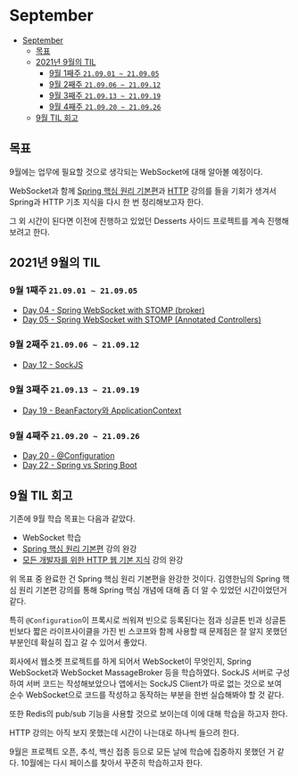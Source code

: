 # September

- [September](#september)
  - [목표](#목표)
  - [2021년 9월의 TIL](#2021년-9월의-til)
    - [9월 1째주 `21.09.01 ~ 21.09.05`](#9월-1째주-210901--210905)
    - [9월 2째주 `21.09.06 ~ 21.09.12`](#9월-2째주-210906--210912)
    - [9월 3째주 `21.09.13 ~ 21.09.19`](#9월-3째주-210913--210919)
    - [9월 4째주 `21.09.20 ~ 21.09.26`](#9월-4째주-210920--210926)
  - [9월 TIL 회고](#9월-til-회고)

## 목표

9월에는 업무에 필요할 것으로 생각되는 WebSocket에 대해 알아볼 예정이다.

WebSocket과 함께 [Spring 핵심 원리 기본편](https://www.inflearn.com/course/%EC%8A%A4%ED%94%84%EB%A7%81-%ED%95%B5%EC%8B%AC-%EC%9B%90%EB%A6%AC-%EA%B8%B0%EB%B3%B8%ED%8E%B8/)과 [HTTP](https://www.inflearn.com/course/http-%EC%9B%B9-%EB%84%A4%ED%8A%B8%EC%9B%8C%ED%81%AC/dashboard) 강의를 들을 기회가 생겨서 Spring과 HTTP 기초 지식을 다시 한 번 정리해보고자 한다.

그 외 시간이 된다면 이전에 진행하고 있었던 Desserts 사이드 프로젝트를 계속 진행해보려고 한다.

## 2021년 9월의 TIL

### 9월 1째주 `21.09.01 ~ 21.09.05`

* [Day 04 - Spring WebSocket with STOMP (broker)](day04.md)
* [Day 05 - Spring WebSocket with STOMP (Annotated Controllers)](day05.md)

### 9월 2째주 `21.09.06 ~ 21.09.12`

* [Day 12 - SockJS](day12.md)

### 9월 3째주 `21.09.13 ~ 21.09.19`

* [Day 19 - BeanFactory와 ApplicationContext](day19.md)

### 9월 4째주 `21.09.20 ~ 21.09.26`

* [Day 20 - @Configuration](day20.md)
* [Day 22 - Spring vs Spring Boot](day22.md)

## 9월 TIL 회고

기존에 9월 학습 목표는 다음과 같았다.

- WebSocket 학습
- [Spring 핵심 원리 기본편](https://www.inflearn.com/course/%EC%8A%A4%ED%94%84%EB%A7%81-%ED%95%B5%EC%8B%AC-%EC%9B%90%EB%A6%AC-%EA%B8%B0%EB%B3%B8%ED%8E%B8/) 강의 완강
- [모든 개발자를 위한 HTTP 웹 기본 지식](https://www.inflearn.com/course/http-%EC%9B%B9-%EB%84%A4%ED%8A%B8%EC%9B%8C%ED%81%AC/dashboard) 강의 완강

위 목표 중 완료한 건 Spring 핵심 원리 기본편을 완강한 것이다. 김영한님의 Spring 핵심 원리 기본편 강의를 통해 Spring 핵심 개념에 대해 좀 더 알 수 있었던 시간이었던거 같다.

특히 `@Configuration`이 프록시로 씌워져 빈으로 등록된다는 점과 싱글톤 빈과 싱글톤 빈보다 짧은 라이프사이클을 가진 빈 스코프와 함께 사용할 때 문제점은 잘 알지 못했던 부분인데 확실히 집고 갈 수 있어서 좋았다.

회사에서 웹소켓 프로젝트를 하게 되어서 WebSocket이 무엇인지, Spring WebSocket과 WebSocket MassageBroker 등을 학습하였다. SockJS 서버로 구성하여 서버 코드는 작성해보았으나 앱에서는 SockJS Client가 따로 없는 것으로 보여 순수 WebSocket으로 코드를 작성하고 동작하는 부분을 한번 실습해봐야 할 것 같다.

또한 Redis의 pub/sub 기능을 사용할 것으로 보이는데 이에 대해 학습을 하고자 한다.

HTTP 강의는 아직 보지 못했는데 시간이 나는대로 하나씩 들으려 한다.

9월은 프로젝트 오픈, 추석, 백신 접종 등으로 모든 날에 학습에 집중하지 못했던 거 같다. 10월에는 다시 페이스를 찾아서 꾸준히 학습하고자 한다.
